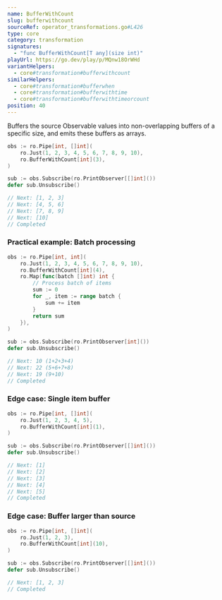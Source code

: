 ```yaml
---
name: BufferWithCount
slug: bufferwithcount
sourceRef: operator_transformations.go#L426
type: core
category: transformation
signatures:
  - "func BufferWithCount[T any](size int)"
playUrl: https://go.dev/play/p/MQnw18OrWHd
variantHelpers:
  - core#transformation#bufferwithcount
similarHelpers:
  - core#transformation#bufferwhen
  - core#transformation#bufferwithtime
  - core#transformation#bufferwithtimeorcount
position: 40
---
```


Buffers the source Observable values into non-overlapping buffers of a specific size, and emits these buffers as arrays.

```go
obs := ro.Pipe[int, []int](
    ro.Just(1, 2, 3, 4, 5, 6, 7, 8, 9, 10),
    ro.BufferWithCount[int](3),
)

sub := obs.Subscribe(ro.PrintObserver[[]int]())
defer sub.Unsubscribe()

// Next: [1, 2, 3]
// Next: [4, 5, 6]
// Next: [7, 8, 9]
// Next: [10]
// Completed
```

### Practical example: Batch processing

```go
obs := ro.Pipe[int, int](
    ro.Just(1, 2, 3, 4, 5, 6, 7, 8, 9, 10),
    ro.BufferWithCount[int](4),
    ro.Map(func(batch []int) int {
        // Process batch of items
        sum := 0
        for _, item := range batch {
            sum += item
        }
        return sum
    }),
)

sub := obs.Subscribe(ro.PrintObserver[int]())
defer sub.Unsubscribe()

// Next: 10 (1+2+3+4)
// Next: 22 (5+6+7+8)
// Next: 19 (9+10)
// Completed
```

### Edge case: Single item buffer

```go
obs := ro.Pipe[int, []int](
    ro.Just(1, 2, 3, 4, 5),
    ro.BufferWithCount[int](1),
)

sub := obs.Subscribe(ro.PrintObserver[[]int]())
defer sub.Unsubscribe()

// Next: [1]
// Next: [2]
// Next: [3]
// Next: [4]
// Next: [5]
// Completed
```

### Edge case: Buffer larger than source

```go
obs := ro.Pipe[int, []int](
    ro.Just(1, 2, 3),
    ro.BufferWithCount[int](10),
)

sub := obs.Subscribe(ro.PrintObserver[[]int]())
defer sub.Unsubscribe()

// Next: [1, 2, 3]
// Completed
```